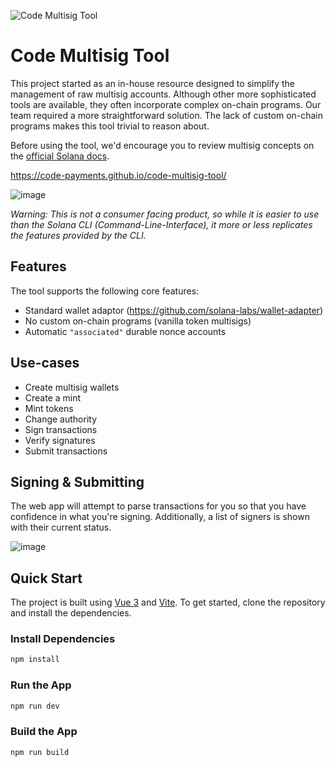 ![Code Multisig Tool](https://github.com/code-payments/code-multisig-tool/assets/623790/a378b0fe-6a95-4e1a-ae02-9b7bac6a8abb)


# Code Multisig Tool

This project started as an in-house resource designed to simplify the management of raw multisig accounts. Although other more sophisticated tools are available, they often incorporate complex on-chain programs. Our team required a more straightforward solution. The lack of custom on-chain programs makes this tool trivial to reason about.

Before using the tool, we'd encourage you to review multisig concepts on the [official Solana docs](https://spl.solana.com/token#multisig-usage).

https://code-payments.github.io/code-multisig-tool/

![image](https://github.com/code-wallet/multisig-tool/assets/623790/093512c1-822a-4da8-8d9f-5e18e3f9ca94)

*Warning: This is not a consumer facing product, so while it is easier to use than the Solana CLI (Command-Line-Interface), it more or less replicates the features provided by the CLI.*

## Features

The tool supports the following core features:

- Standard wallet adaptor (https://github.com/solana-labs/wallet-adapter)
- No custom on-chain programs (vanilla token multisigs)
- Automatic `"associated"` durable nonce accounts

## Use-cases

- Create multisig wallets
- Create a mint
- Mint tokens
- Change authority
- Sign transactions
- Verify signatures
- Submit transactions


## Signing & Submitting

The web app will attempt to parse transactions for you so that you have confidence in what you're signing. Additionally, a list of signers is shown with their current status.

![image](https://github.com/code-wallet/multisig-tool/assets/623790/b1f45009-1c39-48f8-995a-94a7b158a94e)


## Quick Start

The project is built using [Vue 3](https://v3.vuejs.org/) and [Vite](https://vitejs.dev/). To get started, clone the repository and install the dependencies.

### Install Dependencies

```bash
npm install
```

### Run the App

```bash
npm run dev
```

### Build the App

```bash
npm run build
```
